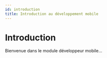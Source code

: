 ```yaml
---
id: introduction
title: Introduction au développement mobile
---
```

# Introduction

Bienvenue dans le module développeur mobile...
